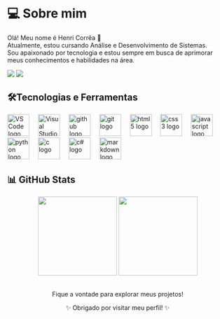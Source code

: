 <h1 align="left">
  💻 Sobre mim
</h1>

<p align="left">
Olá! Meu nome é Henri Corrêa 👋<br>
Atualmente, estou cursando Análise e Desenvolvimento de Sistemas.<br>
Sou apaixonado por tecnologia e estou sempre em busca de aprimorar meus conhecimentos e habilidades na área.
</p>
<p align="left">
  <a href="mailto:henricorrea2005@gmail.com"><img src="https://img.shields.io/badge/Gmail-D14836?style=for-the-badge&logo=gmail&logoColor=white"/></a>
  <a href="https://www.linkedin.com/in/henri2k5/" target="_blank"><img src="https://img.shields.io/badge/-LinkedIn-0A66C2?style=for-the-badge&logo=linkedin&logoColor=white"/></a>
</p>

<h2 align="left">
  🛠️Tecnologias e Ferramentas
</h2>

<div align="left">
  <img src="https://cdn.jsdelivr.net/gh/devicons/devicon@latest/icons/vscode/vscode-original.svg" height="50" alt="VS Code logo"  />
  <img width="12" />
  <img src="https://cdn.jsdelivr.net/gh/devicons/devicon@latest/icons/visualstudio/visualstudio-original.svg" height="50" alt="Visual Studio logo"  />
  <img width="12" />
  <img src="https://cdn.jsdelivr.net/gh/devicons/devicon/icons/github/github-original.svg" height="50" alt="github logo"  />
  <img width="12" />
  <img src="https://cdn.jsdelivr.net/gh/devicons/devicon/icons/git/git-original.svg" height="50" alt="git logo"  />
  <img width="12" />
  <img src="https://cdn.jsdelivr.net/gh/devicons/devicon/icons/html5/html5-original.svg" height="50" alt="html5 logo"  />
  <img width="12" />
  <img src="https://cdn.jsdelivr.net/gh/devicons/devicon/icons/css3/css3-plain.svg" height="50" alt="css3 logo"  />
  <img width="12" />
  <img src="https://cdn.jsdelivr.net/gh/devicons/devicon/icons/javascript/javascript-original.svg" height="50" alt="javascript logo"  />
  <img width="12" />
  <img src="https://cdn.jsdelivr.net/gh/devicons/devicon@latest/icons/python/python-original.svg" height="50" alt="python logo"  />
  <img width="12" />
  <img src="https://cdn.jsdelivr.net/gh/devicons/devicon@latest/icons/c/c-original.svg" height="50" alt="c logo"  />
  <img width="12" />
  <img src="https://cdn.jsdelivr.net/gh/devicons/devicon@latest/icons/csharp/csharp-original.svg" height="50" alt="c# logo"  />
  <img width="12" />
  <img src="https://cdn.jsdelivr.net/gh/devicons/devicon@latest/icons/markdown/markdown-original.svg" height="50" alt="markdown logo"  />
  <img width="12" />
</div>

<h2 align="left">
  📊 GitHub Stats
</h2>

<div align="center">
  <img height="180em" src="https://github-readme-stats.vercel.app/api?username=henri2k5&show_icons=true&theme=tokyonight&include_all_commits=true&count_private=true"/>
  <img height="180em" src="https://github-readme-stats.vercel.app/api/top-langs/?username=henri2k5&layout=compact&langs_count=7&theme=tokyonight"/>
</div>
<br>

<p align="center"> Fique a vontade para explorar meus projetos! </p>
<p align="center">✨ Obrigado por visitar meu perfil! ✨</p>
